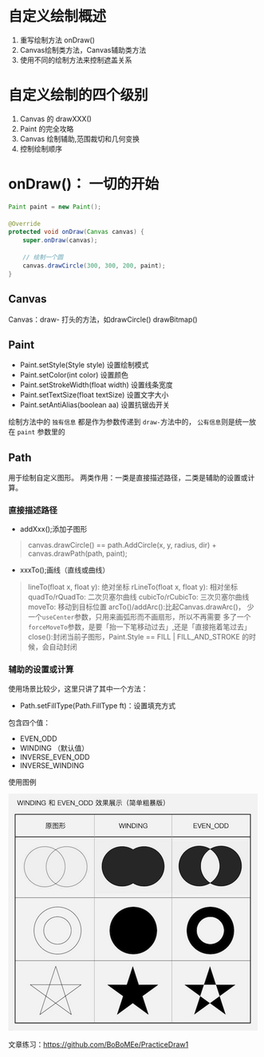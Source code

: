 # 自定义绘制概述

1. 重写绘制方法 onDraw()
2. Canvas绘制类方法，Canvas辅助类方法
3. 使用不同的绘制方法来控制遮盖关系

# 自定义绘制的四个级别

1. Canvas 的 drawXXX()
2. Paint 的完全攻略
3. Canvas 绘制辅助,范围裁切和几何变换
4. 控制绘制顺序

# onDraw()： 一切的开始

```java
Paint paint = new Paint();

@Override
protected void onDraw(Canvas canvas) {
    super.onDraw(canvas);

    // 绘制一个圆
    canvas.drawCircle(300, 300, 200, paint);
}
```

## Canvas

Canvas：draw- 打头的方法，如drawCircle() drawBitmap()

## Paint

- Paint.setStyle(Style style) 设置绘制模式
- Paint.setColor(int color) 设置颜色
- Paint.setStrokeWidth(float width) 设置线条宽度
- Paint.setTextSize(float textSize) 设置文字大小
- Paint.setAntiAlias(boolean aa) 设置抗锯齿开关

绘制方法中的 `独有信息` 都是作为参数传递到 `draw-`方法中的，
`公有信息`则是统一放在 `paint` 参数里的

## Path

用于绘制自定义图形。
两类作用：一类是直接描述路径，二类是辅助的设置或计算。

### 直接描述路径

- addXxx();添加子图形

> canvas.drawCircle() == path.AddCircle(x, y, radius, dir) + canvas.drawPath(path, paint);

- xxxTo();画线（直线或曲线）

> lineTo(float x, float y): 绝对坐标
> rLineTo(float x, float y): 相对坐标
> quadTo/rQuadTo: 二次贝塞尔曲线
> cubicTo/rCubicTo: 三次贝塞尔曲线
> moveTo: 移动到目标位置
> arcTo()/addArc():比起Canvas.drawArc()，
少一个`useCenter`参数，只用来画弧形而不画扇形，所以不再需要
多了一个`forceMoveTo`参数，是要「抬一下笔移动过去」,还是「直接拖着笔过去」
> close():封闭当前子图形，Paint.Style == FILL | FILL_AND_STROKE 的时候，会自动封闭

### 辅助的设置或计算

使用场景比较少，这里只讲了其中一个方法：

- Path.setFillType(Path.FillType ft)：设置填充方式

包含四个值：

- EVEN_ODD
- WINDING （默认值）
- INVERSE_EVEN_ODD
- INVERSE_WINDING

使用图例

![FillType](imgs/fill_type.png)

文章练习：https://github.com/BoBoMEe/PracticeDraw1


